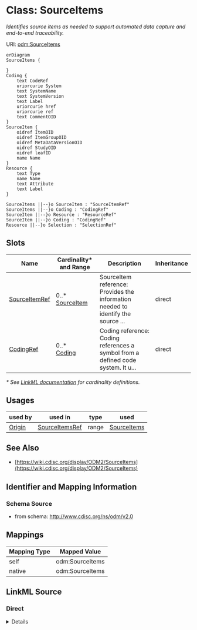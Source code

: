 # Class: SourceItems

_Identifies source items as needed to support automated data capture and end-to-end traceability._




URI: [odm:SourceItems](http://www.cdisc.org/ns/odm/v2.0/SourceItems)


```mermaid
erDiagram
SourceItems {

}
Coding {
    text CodeRef  
    uriorcurie System  
    text SystemName  
    text SystemVersion  
    text Label  
    uriorcurie href  
    uriorcurie ref  
    text CommentOID  
}
SourceItem {
    oidref ItemOID  
    oidref ItemGroupOID  
    oidref MetaDataVersionOID  
    oidref StudyOID  
    oidref leafID  
    name Name  
}
Resource {
    text Type  
    name Name  
    text Attribute  
    text Label  
}

SourceItems ||--}o SourceItem : "SourceItemRef"
SourceItems ||--}o Coding : "CodingRef"
SourceItem ||--}o Resource : "ResourceRef"
SourceItem ||--}o Coding : "CodingRef"
Resource ||--}o Selection : "SelectionRef"

```



<!-- no inheritance hierarchy -->


## Slots

| Name | Cardinality* and Range | Description | Inheritance |
| ---  | --- | --- | --- |
| [SourceItemRef](SourceItemRef.md) | 0..* <br/> [SourceItem](SourceItem.md) | SourceItem reference: Provides the information needed to identify the source ... | direct |
| [CodingRef](CodingRef.md) | 0..* <br/> [Coding](Coding.md) | Coding reference: Coding references a symbol from a defined code system. It u... | direct |

_* See [LinkML documentation](https://linkml.io/linkml/schemas/slots.html#slot-cardinality) for cardinality definitions._




## Usages

| used by | used in | type | used |
| ---  | --- | --- | --- |
| [Origin](Origin.md) | [SourceItemsRef](SourceItemsRef.md) | range | [SourceItems](SourceItems.md) |






## See Also

* [https://wiki.cdisc.org/display/ODM2/SourceItems](https://wiki.cdisc.org/display/ODM2/SourceItems)

## Identifier and Mapping Information







### Schema Source


* from schema: http://www.cdisc.org/ns/odm/v2.0





## Mappings

| Mapping Type | Mapped Value |
| ---  | ---  |
| self | odm:SourceItems |
| native | odm:SourceItems |





## LinkML Source

<!-- TODO: investigate https://stackoverflow.com/questions/37606292/how-to-create-tabbed-code-blocks-in-mkdocs-or-sphinx -->

### Direct

<details>
```yaml
name: SourceItems
description: Identifies source items as needed to support automated data capture and
  end-to-end traceability.
from_schema: http://www.cdisc.org/ns/odm/v2.0
see_also:
- https://wiki.cdisc.org/display/ODM2/SourceItems
rank: 1000
slots:
- SourceItemRef
- CodingRef
slot_usage:
  SourceItemRef:
    name: SourceItemRef
    multivalued: true
    domain_of:
    - SourceItems
    range: SourceItem
    inlined: true
    inlined_as_list: true
  CodingRef:
    name: CodingRef
    multivalued: true
    domain_of:
    - StudyEventGroupDef
    - StudyEventDef
    - ItemGroupDef
    - Origin
    - SourceItems
    - SourceItem
    - ItemDef
    - CodeList
    - CodeListItem
    - StudyIndication
    - StudyIntervention
    - StudyTargetPopulation
    - StudyParameter
    - ParameterValue
    - Criterion
    - Annotation
    range: Coding
    inlined: true
    inlined_as_list: true
class_uri: odm:SourceItems

```
</details>

### Induced

<details>
```yaml
name: SourceItems
description: Identifies source items as needed to support automated data capture and
  end-to-end traceability.
from_schema: http://www.cdisc.org/ns/odm/v2.0
see_also:
- https://wiki.cdisc.org/display/ODM2/SourceItems
rank: 1000
slot_usage:
  SourceItemRef:
    name: SourceItemRef
    multivalued: true
    domain_of:
    - SourceItems
    range: SourceItem
    inlined: true
    inlined_as_list: true
  CodingRef:
    name: CodingRef
    multivalued: true
    domain_of:
    - StudyEventGroupDef
    - StudyEventDef
    - ItemGroupDef
    - Origin
    - SourceItems
    - SourceItem
    - ItemDef
    - CodeList
    - CodeListItem
    - StudyIndication
    - StudyIntervention
    - StudyTargetPopulation
    - StudyParameter
    - ParameterValue
    - Criterion
    - Annotation
    range: Coding
    inlined: true
    inlined_as_list: true
attributes:
  SourceItemRef:
    name: SourceItemRef
    description: 'SourceItem reference: Provides the information needed to identify
      the source metadata.'
    from_schema: http://www.cdisc.org/ns/odm/v2.0
    rank: 1000
    multivalued: true
    identifier: false
    alias: SourceItemRef
    owner: SourceItems
    domain_of:
    - SourceItems
    range: SourceItem
    inlined: true
    inlined_as_list: true
  CodingRef:
    name: CodingRef
    description: 'Coding reference: Coding references a symbol from a defined code
      system. It uses a code defined in a terminology system to associate semantics
      with a given term, codelist, variable, or group of variables. The presence of
      a Coding element associates a meaning to its parent element. Including multiple
      Coding elements for a given parent indicates synonymous meanings provided by
      different code systems or code system versions.'
    from_schema: http://www.cdisc.org/ns/odm/v2.0
    rank: 1000
    multivalued: true
    identifier: false
    alias: CodingRef
    owner: SourceItems
    domain_of:
    - StudyEventGroupDef
    - StudyEventDef
    - ItemGroupDef
    - Origin
    - SourceItems
    - SourceItem
    - ItemDef
    - CodeList
    - CodeListItem
    - StudyIndication
    - StudyIntervention
    - StudyTargetPopulation
    - StudyParameter
    - ParameterValue
    - Criterion
    - Annotation
    range: Coding
    inlined: true
    inlined_as_list: true
class_uri: odm:SourceItems

```
</details>